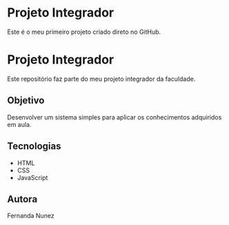 # Projeto Integrador

Este é o meu primeiro projeto criado direto no GitHub.
# Projeto Integrador

Este repositório faz parte do meu projeto integrador da faculdade.

## Objetivo

Desenvolver um sistema simples para aplicar os conhecimentos adquiridos em aula.

## Tecnologias

- HTML
- CSS
- JavaScript

## Autora

Fernanda Nunez

